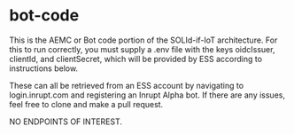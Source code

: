 # bot-code
This is the AEMC or Bot code portion of the SOLId-if-IoT architecture. For this to run correctly, you must supply a .env file with the keys oidcIssuer, clientId, and clientSecret, which will be provided by ESS according to instructions below.

These can all be retrieved from an ESS account by navigating to login.inrupt.com and registering an Inrupt Alpha bot.
If there are any issues, feel free to clone and make a pull request.

NO ENDPOINTS OF INTEREST.

